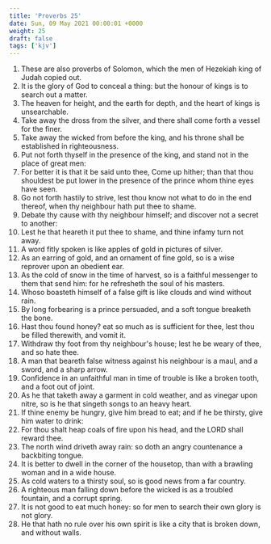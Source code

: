 ```yaml
---
title: 'Proverbs 25'
date: Sun, 09 May 2021 00:00:01 +0000
weight: 25
draft: false
tags: ['kjv'] 
---
```


1. These are also proverbs of Solomon, which the men of Hezekiah king of Judah copied out.
2. It is the glory of God to conceal a thing: but the honour of kings is to search out a matter.
3. The heaven for height, and the earth for depth, and the heart of kings is unsearchable.
4. Take away the dross from the silver, and there shall come forth a vessel for the finer.
5. Take away the wicked from before the king, and his throne shall be established in righteousness.
6. Put not forth thyself in the presence of the king, and stand not in the place of great men:
7. For better it is that it be said unto thee, Come up hither; than that thou shouldest be put lower in the presence of the prince whom thine eyes have seen.
8. Go not forth hastily to strive, lest thou know not what to do in the end thereof, when thy neighbour hath put thee to shame.
9. Debate thy cause with thy neighbour himself; and discover not a secret to another:
10. Lest he that heareth it put thee to shame, and thine infamy turn not away.
11. A word fitly spoken is like apples of gold in pictures of silver.
12. As an earring of gold, and an ornament of fine gold, so is a wise reprover upon an obedient ear.
13. As the cold of snow in the time of harvest, so is a faithful messenger to them that send him: for he refresheth the soul of his masters.
14. Whoso boasteth himself of a false gift is like clouds and wind without rain.
15. By long forbearing is a prince persuaded, and a soft tongue breaketh the bone.
16. Hast thou found honey? eat so much as is sufficient for thee, lest thou be filled therewith, and vomit it.
17. Withdraw thy foot from thy neighbour's house; lest he be weary of thee, and so hate thee.
18. A man that beareth false witness against his neighbour is a maul, and a sword, and a sharp arrow.
19. Confidence in an unfaithful man in time of trouble is like a broken tooth, and a foot out of joint.
20. As he that taketh away a garment in cold weather, and as vinegar upon nitre, so is he that singeth songs to an heavy heart.
21. If thine enemy be hungry, give him bread to eat; and if he be thirsty, give him water to drink:
22. For thou shalt heap coals of fire upon his head, and the LORD shall reward thee.
23. The north wind driveth away rain: so doth an angry countenance a backbiting tongue.
24. It is better to dwell in the corner of the housetop, than with a brawling woman and in a wide house.
25. As cold waters to a thirsty soul, so is good news from a far country.
26. A righteous man falling down before the wicked is as a troubled fountain, and a corrupt spring.
27. It is not good to eat much honey: so for men to search their own glory is not glory.
28. He that hath no rule over his own spirit is like a city that is broken down, and without walls.
